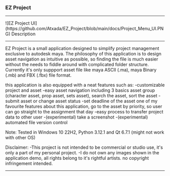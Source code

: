 ### EZ Project
<hr/>
![EZ Project UI](https://github.com/Atxada/EZ_Project/blob/main/docs/Project_Menu_UI.PNG)
Description
<hr/>

EZ Project is a small application designed to simplify project management exclusive to autodesk maya. The philosophy of this application is to design asset navigation as intuitive as possible, so finding the file is much easier without the needs to fiddle around with complicated folder structure. Currently it's only suppport asset file like maya ASCII (.ma), maya Binary (.mb) and FBX (.fbx) file format. 

this application is also equipped with a neat features such as:
-customizable project and asset
-easy asset navigation
including 3 basics asset group (character asset, prop asset, sets asset), search the asset, sort the asset
-submit asset or change asset status
-set deadline of the asset
one of my favourite features about this application, go to the asset by priority, so user can go straight to the assignment that day
-easy process to transfer project data to other user
-(experimental) take a screenshot
-(experimental) automated file version control

Note:
Tested in Windows 10 22H2, Python 3.12.1 and Qt 6.7.1 (might not work with other OS)

Disclaimer: 
-This project is not intended to be commercial or studio use, it's only a part of my personal project.
-I do not own any images shown in the application demo, all rights belong to it's rightful artists. no copyright infringement intended.

--------
